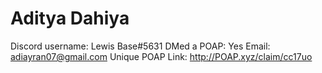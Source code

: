 # Aditya Dahiya

Discord username: Lewis Base#5631
DMed a POAP: Yes
Email: adiayran07@gmail.com
Unique POAP Link: 
http://POAP.xyz/claim/cc17uo